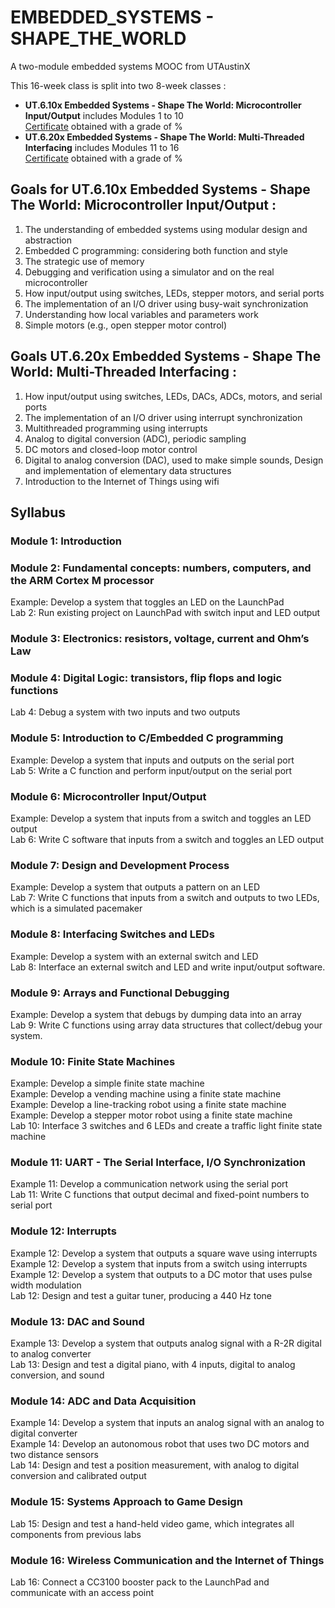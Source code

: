 # EMBEDDED_SYSTEMS - SHAPE_THE_WORLD
A two-module embedded systems MOOC from UTAustinX

This 16-week class is split into two 8-week classes : 
- **UT.6.10x Embedded Systems - Shape The World: Microcontroller Input/Output** includes Modules 1 to 10 \
  [Certificate]() obtained with a grade of %
- **UT.6.20x Embedded Systems - Shape The World: Multi-Threaded Interfacing** includes Modules 11 to 16 \
  [Certificate]() obtained with a grade of %

## Goals for UT.6.10x Embedded Systems - Shape The World: Microcontroller Input/Output :

1. The understanding of embedded systems using modular design and abstraction
2. Embedded C programming: considering both function and style
3. The strategic use of memory
4. Debugging and verification using a simulator and on the real microcontroller 
5. How input/output using switches, LEDs, stepper motors, and serial ports
6. The implementation of an I/O driver using busy-wait synchronization
7. Understanding how local variables and parameters work
8. Simple motors (e.g., open stepper motor control)


## Goals UT.6.20x Embedded Systems - Shape The World: Multi-Threaded Interfacing :

1. How input/output using switches, LEDs, DACs, ADCs, motors, and serial ports
2. The implementation of an I/O driver using interrupt synchronization
3. Multithreaded programming using interrupts
4. Analog to digital conversion (ADC), periodic sampling 
5. DC motors and closed-loop motor control
6. Digital to analog conversion (DAC), used to make simple sounds, Design and implementation of elementary data structures
7. Introduction to the Internet of Things using wifi


## Syllabus

### Module 1: Introduction

### Module 2: Fundamental concepts: numbers, computers, and the ARM Cortex M processor
Example: Develop a system that toggles an LED on the LaunchPad \
Lab 2: Run existing project on LaunchPad with switch input and LED output

### Module 3: Electronics: resistors, voltage, current and Ohm’s Law    

### Module 4: Digital Logic: transistors, flip flops and logic functions
Lab 4: Debug a system with two inputs and two outputs

### Module 5: Introduction to C/Embedded C programming
Example: Develop a system that inputs and outputs on the serial port \
Lab 5: Write a C function and perform input/output on the serial port

### Module 6: Microcontroller Input/Output
Example: Develop a system that inputs from a switch and toggles an LED output \
Lab 6: Write C software that inputs from a switch and toggles an LED output

### Module 7: Design and Development Process
Example: Develop a system that outputs a pattern on an LED \
Lab 7: Write C functions that inputs from a switch and outputs to two LEDs, which is a simulated pacemaker

### Module 8: Interfacing Switches and LEDs
Example: Develop a system with an external switch and LED \
Lab 8: Interface an external switch and LED and write input/output software.

### Module 9: Arrays and Functional Debugging
Example: Develop a system that debugs by dumping data into an array \
Lab 9: Write C functions using array data structures that collect/debug your system.

### Module 10: Finite State Machines
Example: Develop a simple finite state machine \
Example: Develop a vending machine using a finite state machine \
Example: Develop a line-tracking robot using a finite state machine \
Example: Develop a stepper motor robot using a finite state machine \
Lab 10: Interface 3 switches and 6 LEDs and create a traffic light finite state machine 

### Module 11: UART - The Serial Interface, I/O Synchronization
Example 11: Develop a communication network using the serial port \
Lab 11: Write C functions that output decimal and fixed-point numbers to serial port 

### Module 12: Interrupts
Example 12: Develop a system that outputs a square wave using interrupts \
Example 12: Develop a system that inputs from a switch using interrupts \
Example 12: Develop a system that outputs to a DC motor that uses pulse width modulation \
Lab 12: Design and test a guitar tuner, producing a 440 Hz tone 

### Module 13: DAC and Sound
Example 13: Develop a system that outputs analog signal with a R-2R digital to analog converter \
Lab 13: Design and test a digital piano, with 4 inputs, digital to analog conversion, and sound

### Module 14: ADC and Data Acquisition
Example 14: Develop a system that inputs an analog signal with an analog to digital  converter \
Example 14: Develop an autonomous robot that uses two DC motors and two distance sensors \
Lab 14: Design and test a position measurement, with analog to digital conversion and calibrated output

### Module 15: Systems Approach to Game Design
Lab 15: Design and test a hand-held video game, which integrates all components from previous labs

### Module 16: Wireless Communication and the Internet of Things
Lab 16: Connect a CC3100 booster pack to the LaunchPad and communicate with an access point
